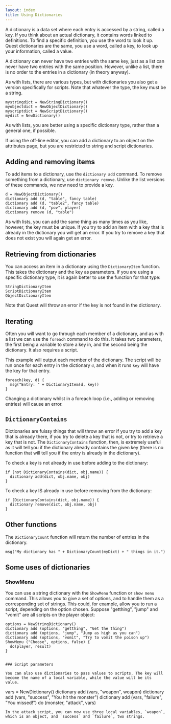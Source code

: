 ```yaml
---
layout: index
title: Using Dictionaries
---
```


A dictionary is a data set where each entry is accessed by a string, called a key. If you think about an actual dictionary, it contains words linked to definitions. To find a specific definition, you use the word to look it up. Quest dictionaries are the same, you use a word, called a key, to look up your information, called a value.

A dictionary can never have two entries with the same key, just as a list can never have two entries with the same position. However, unlike a list, there is no order to the entries in a dictionary (in theory anyway).


As with lists, there are various types, but with dictionaries you also get a version specifically for scripts. Note that whatever the type, the key must be a string.
```
mystringdict = NewStringDictionary()
myobjectdict = NewObjectDictionary()
myscriptdict = NewScriptDictionary()
mydict = NewDictionary()
```
As with lists, you are better using a specific dictionary type, rather than a general one, if possible.

If using the off-line editor, you can add a dictionary to an object on the attributes page, but you are restricted to string and script dictionaries.



Adding and removing items
-------------------------

To add items to a dictionary, use the `dictionary add` command. To remove something from a dictionary, use `dictionary remove`. Unlike the list versions of these commands, we now need to provide a key.
```
d = NewObjectDictionary()
dictionary add (d, "table", fancy table)
dictionary add (d, "table2", fancy table)
dictionary add (d, "pov", player)
dictionary remove (d, "table")
```
As with lists, you can add the same thing as many times as you like, however, the key must be unique. If you try to add an item with a key that is already in the dictionary you will get an error. If you try to remove a key that does not exist you will again get an error.



Retrieving from dictionaries
-----------------------------

You can access an item in a dictionary using the `DictionaryItem` function. This takes the dictionary and the key as parameters. If you are using a specific dictionary type, it is again better to use the function for that type:
```
StringDictionaryItem
ScriptDictionaryItem
ObjectDictionaryItem
```
Note that Quest will throw an error if the key is not found in the dictionary.



Iterating
---------

Often you will want to go through each member of a dictionary, and as with a list we can use the `foreach` command to do this. It takes two parameters, the first being a variable to store a key in, and the second being the dictionary. It also requires a script.

This example will output each member of the dictionary. The script will be run once for each entry in the dictionary `d`, and when it runs `key` will have the key for that entry.
```
foreach(key, d) {
  msg("Entry: " + DictionaryItem(d, key))
}
```
Changing a dictionary whilst in a foreach loop (i.e., adding or removing entries) will cause an error.



`DictionaryContains`
---------------

Dictionaries are fuissy things that will throw an error if you try to add a key that is already there, if you try to delete a key that is not, or try to retrieve a key that is not. The  `DictionaryContains` function, then, is extremely useful as it will tell you if the dictionary already contains the given key (there is no function that will tell you if the entry is already in the dictionary).

To check a key is not already in use before adding to the dictionary:
```
if (not DictionaryContains(dict, obj.name)) {
  dictionary add(dict, obj.name, obj)
}
```
To check a key IS already in use before removing from the dictionary:
```
if (DictionaryContains(dict, obj.name)) {
  dictionary remove(dict, obj.name, obj)
}
```

Other functions
---------------

The `DictionaryCount` function will return the number of entries in the dictionary.
```
msg("My dictionary has " + DictionaryCount(myDict) + " things in it.")
```


Some uses of dictionaries
-------------------------

### ShowMenu

You can use a string dictionary with the `ShowMenu` function or `show menu` command. This allows you to give a set of options, and to handle them as a corresponding set of strings. This could, for example, allow you to run a script, depending on the option chosen. Suppose "getthing", "jump" and "vomit" are all scripts on the player object:
```
options = NewStringDictionary()
dictionary add (options, "getthing", "Get the thing")
dictionary add (options, "jump", "Jump as high as you can")
dictionary add (options, "vomit", "Try to vomit the poison up")
ShowMenu ("Choose", options, false) {
  do(player, result)
}


### Script parameters

You can also use dictionaries to pass values to scripts. The key will become the name of a local variable, while the value will be its value.
```
vars = NewDictionary()
dictionary add (vars, "weapon", weapon)
dictionary add (vars, "success", "You hit the monster")
dictionary add (vars, "failure", "You missed!")
do (monster, "attack", vars)
```
In the attack script, you can now use three local variables, `weapon`, which is an object, and `success` and `failure`, two strings.